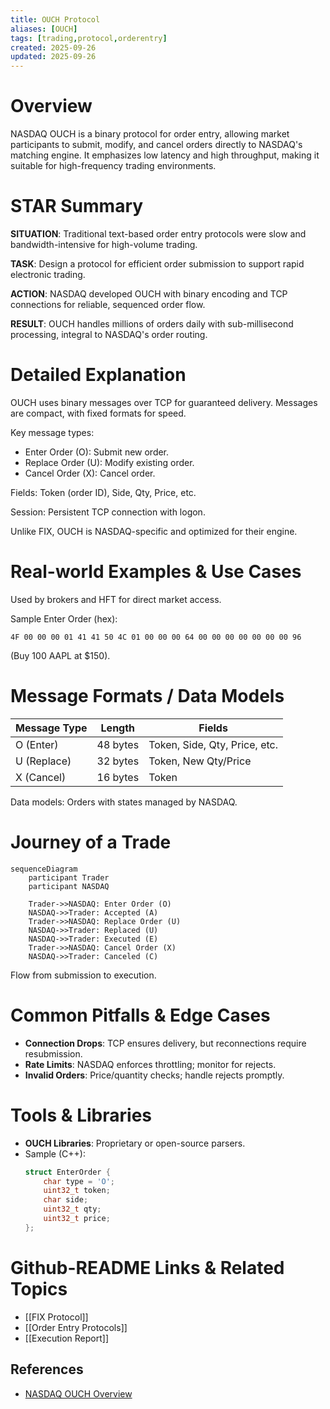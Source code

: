 ```yaml
---
title: OUCH Protocol
aliases: [OUCH]
tags: [trading,protocol,orderentry]
created: 2025-09-26
updated: 2025-09-26
---
```


# Overview

NASDAQ OUCH is a binary protocol for order entry, allowing market participants to submit, modify, and cancel orders directly to NASDAQ's matching engine. It emphasizes low latency and high throughput, making it suitable for high-frequency trading environments.

# STAR Summary

**SITUATION**: Traditional text-based order entry protocols were slow and bandwidth-intensive for high-volume trading.

**TASK**: Design a protocol for efficient order submission to support rapid electronic trading.

**ACTION**: NASDAQ developed OUCH with binary encoding and TCP connections for reliable, sequenced order flow.

**RESULT**: OUCH handles millions of orders daily with sub-millisecond processing, integral to NASDAQ's order routing.

# Detailed Explanation

OUCH uses binary messages over TCP for guaranteed delivery. Messages are compact, with fixed formats for speed.

Key message types:
- Enter Order (O): Submit new order.
- Replace Order (U): Modify existing order.
- Cancel Order (X): Cancel order.

Fields: Token (order ID), Side, Qty, Price, etc.

Session: Persistent TCP connection with logon.

Unlike FIX, OUCH is NASDAQ-specific and optimized for their engine.

# Real-world Examples & Use Cases

Used by brokers and HFT for direct market access.

Sample Enter Order (hex):
```
4F 00 00 00 01 41 41 50 4C 01 00 00 00 64 00 00 00 00 00 00 00 96
```
(Buy 100 AAPL at $150).

# Message Formats / Data Models

| Message Type | Length | Fields |
|--------------|--------|--------|
| O (Enter) | 48 bytes | Token, Side, Qty, Price, etc. |
| U (Replace) | 32 bytes | Token, New Qty/Price |
| X (Cancel) | 16 bytes | Token |

Data models: Orders with states managed by NASDAQ.

# Journey of a Trade

```mermaid
sequenceDiagram
    participant Trader
    participant NASDAQ

    Trader->>NASDAQ: Enter Order (O)
    NASDAQ->>Trader: Accepted (A)
    Trader->>NASDAQ: Replace Order (U)
    NASDAQ->>Trader: Replaced (U)
    NASDAQ->>Trader: Executed (E)
    Trader->>NASDAQ: Cancel Order (X)
    NASDAQ->>Trader: Canceled (C)
```

Flow from submission to execution.

# Common Pitfalls & Edge Cases

- **Connection Drops**: TCP ensures delivery, but reconnections require resubmission.
- **Rate Limits**: NASDAQ enforces throttling; monitor for rejects.
- **Invalid Orders**: Price/quantity checks; handle rejects promptly.

# Tools & Libraries

- **OUCH Libraries**: Proprietary or open-source parsers.
- Sample (C++):
  ```cpp
  struct EnterOrder {
      char type = 'O';
      uint32_t token;
      char side;
      uint32_t qty;
      uint32_t price;
  };
  ```

# Github-README Links & Related Topics

- [[FIX Protocol]]
- [[Order Entry Protocols]]
- [[Execution Report]]

## References

- [NASDAQ OUCH Overview](https://www.nasdaq.com/solutions/nasdaq-ouch)
